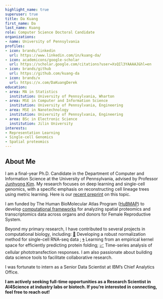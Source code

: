 ```yaml
---
highlight_name: true
superuser: true
title: Da Kuang
first_name: Da
last_name: Kuang
role: Computer Science Doctoral Candidate
organizations:
- name: University of Pennsylvania
profiles:
- icon: brands/linkedin
  url: https://www.linkedin.com/in/kuang-da/
- icon: academicons/google-scholar
  url: https://scholar.google.com/citations?user=XsQIl3YAAAAJ&hl=en
- icon: brands/github
  url: https://github.com/kuang-da  
- icon: brands/x
  url: https://x.com/DaKuangDerek  
education:
- area: MA in Statistics
  institution: University of Pennsylvania, Wharton
- area: MSE in Computer and Information Science
  institution: University of Pennsylvania, Engineering
- area: MSE in Nanotechnology
  institution: University of Pennsylvania, Engineering 
- area: BSc in Electronic Science
  institution: Jilin University
interests:
- Representation Learning
- Single-cell Genomics
- Spatial proteomics
---
```

## About Me

I am a final-year Ph.D. Candidate in the Department of Computer and Information Science at the University of Pennsylvania, advised by Professor [Junhyong Kim](https://www.bio.upenn.edu/people/junhyong-kim). My research focuses on deep learning and single-cell genomics, with a specific emphasis on reconstructing cell lineage trees using metric learning. Here is our [recent preprint](https://arxiv.org/abs/2503.13925) on this topic.

I am funded by The Human BioMolecular Atlas Program ([HuBMAP](https://www.nature.com/articles/s41556-023-01194-w)) to develop [computational frameworks](https://github.com/kimpenn/aegle) for analyzing spatial proteomics and transcriptomics data across organs and donors for Female Reproductive System.

Beyond my primary research, I have contributed to several projects in computational biology, including: [📐](https://openreview.net/forum?id=QLydjLdcFV) Developing a robust normalization method for single-cell RNA-seq data ; [🌀](https://www.sciencedirect.com/science/article/abs/pii/S0022283622002789) Learning from an empirical kernel space for efficiently predicting protein folding; [📈](https://www.frontiersin.org/journals/drug-delivery/articles/10.3389/fddev.2024.1359700/full) Time-series analysis of cellular phototransfection responses. I am also passionate about building data science tools to facilitate collaborative research.

I was fortunate to intern as a Senior Data Scientist at IBM’s Chief Analytics Office.

**I am actively seeking full-time opportunities as a Research Scientist in AI4Science at industry labs or biotech. If you’re interested in connecting, feel free to reach out!**
